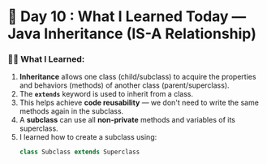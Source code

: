 # 📌 Day 10 : What I Learned Today — Java Inheritance (IS-A Relationship)

### 👩‍🏫 What I Learned:

1. **Inheritance** allows one class (child/subclass) to acquire the properties and behaviors (methods) of another class (parent/superclass).
2. The **`extends`** keyword is used to inherit from a class.
3. This helps achieve **code reusability** — we don't need to write the same methods again in the subclass.
4. A **subclass** can use all **non-private** methods and variables of its superclass.
5. I learned how to create a subclass using:
   ```java
   class Subclass extends Superclass
